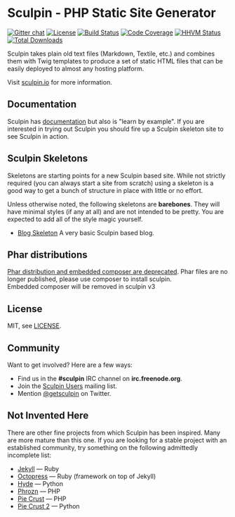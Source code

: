 Sculpin - PHP Static Site Generator
===================================

[![Gitter chat](https://badges.gitter.im/sculpin/sculpin.svg)](https://gitter.im/sculpin/sculpin)
[![License](https://poser.pugx.org/sculpin/sculpin/license.svg)](https://packagist.org/packages/sculpin/sculpin)
[![Build Status](https://travis-ci.org/sculpin/sculpin.svg?branch=develop)](https://travis-ci.org/sculpin/sculpin)
[![Code Coverage](https://scrutinizer-ci.com/g/sculpin/sculpin/badges/coverage.png?b=develop)](https://scrutinizer-ci.com/g/sculpin/sculpin/?branch=develop)
[![HHVM Status](http://hhvm.h4cc.de/badge/sculpin/sculpin.svg?branch=master)](http://hhvm.h4cc.de/package/sculpin/sculpin)
[![Total Downloads](https://poser.pugx.org/sculpin/sculpin/downloads.svg)](https://packagist.org/packages/sculpin/sculpin)


Sculpin takes plain old text files (Markdown, Textile, etc.) and combines
them with Twig templates to produce a set of static HTML files that can
be easily deployed to almost any hosting platform.

Visit [sculpin.io](http://sculpin.io) for more information.



Documentation
-------------

Sculpin has [documentation](https://sculpin.io/documentation/) but also is
"learn by example". If you are interested in trying out Sculpin you should fire
up a Sculpin skeleton site to see Sculpin in action.


Sculpin Skeletons
-----------------

Skeletons are starting points for a new Sculpin based site. While not strictly
required (you can always start a site from scratch) using a skeleton is a good
way to get a bunch of structure in place with little or no effort.

Unless otherwise noted, the following skeletons are **barebones**. They will have
minimal styles (if any at all) and are not intended to be pretty. You are
expected to add all of the style magic yourself.

 * [Blog Skeleton](https://github.com/sculpin/sculpin-blog-skeleton)
   A very basic Sculpin based blog.


Phar distributions
------------------

[Phar distribution and embedded composer are
deprecated](https://blog.sculpin.io/2016/08/31/deprecating-phar-distribution-and-embedded-composer).
Phar files are no longer published, please use composer to install sculpin.  
Embedded composer will be removed in sculpin v3

License
-------

MIT, see [LICENSE](/LICENSE).


Community
---------

Want to get involved? Here are a few ways:

* Find us in the **#sculpin** IRC channel on **irc.freenode.org**.
* Join the [Sculpin Users](http://groups.google.com/group/sculpin-users)
  mailing list.
* Mention [@getsculpin](http://twitter.com/getsculpin) on Twitter.


Not Invented Here
-----------------

There are other fine projects from which Sculpin has been inspired. Many are
more mature than this one. If you are looking for a stable project with an
established community, try something on the following admittedly incomplete
list:

 * [Jekyll](http://jekyllrb.com/) &mdash; Ruby
 * [Octopress](http://octopress.org) &mdash; Ruby (framework on top of Jekyll)
 * [Hyde](http://hyde.github.io/) &mdash; Python
 * [Phrozn](https://github.com/Pawka/phrozn) &mdash; PHP
 * [Pie Crust](https://github.com/ludovicchabant/PieCrust) &mdash; PHP
 * [Pie Crust 2](http://bolt80.com/piecrust) &mdash; Python

